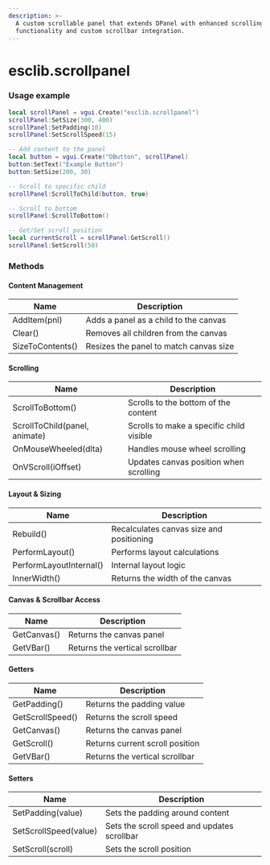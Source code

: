 ```yaml
---
description: >-
  A custom scrollable panel that extends DPanel with enhanced scrolling
  functionality and custom scrollbar integration.
---
```


# esclib.scrollpanel

### Usage example

```lua
local scrollPanel = vgui.Create("esclib.scrollpanel")
scrollPanel:SetSize(300, 400)
scrollPanel:SetPadding(10)
scrollPanel:SetScrollSpeed(15)

-- Add content to the panel
local button = vgui.Create("DButton", scrollPanel)
button:SetText("Example Button")
button:SetSize(200, 30)

-- Scroll to specific child
scrollPanel:ScrollToChild(button, true)

-- Scroll to bottom
scrollPanel:ScrollToBottom()

-- Get/Set scroll position
local currentScroll = scrollPanel:GetScroll()
scrollPanel:SetScroll(50)
```

### Methods

#### Content Management

| Name             | Description                            |
| ---------------- | -------------------------------------- |
| AddItem(pnl)     | Adds a panel as a child to the canvas  |
| Clear()          | Removes all children from the canvas   |
| SizeToContents() | Resizes the panel to match canvas size |

#### Scrolling

| Name                          | Description                              |
| ----------------------------- | ---------------------------------------- |
| ScrollToBottom()              | Scrolls to the bottom of the content     |
| ScrollToChild(panel, animate) | Scrolls to make a specific child visible |
| OnMouseWheeled(dlta)          | Handles mouse wheel scrolling            |
| OnVScroll(iOffset)            | Updates canvas position when scrolling   |

#### Layout & Sizing

| Name                    | Description                              |
| ----------------------- | ---------------------------------------- |
| Rebuild()               | Recalculates canvas size and positioning |
| PerformLayout()         | Performs layout calculations             |
| PerformLayoutInternal() | Internal layout logic                    |
| InnerWidth()            | Returns the width of the canvas          |

#### Canvas & Scrollbar Access

| Name        | Description                    |
| ----------- | ------------------------------ |
| GetCanvas() | Returns the canvas panel       |
| GetVBar()   | Returns the vertical scrollbar |

#### Getters

| Name             | Description                     |
| ---------------- | ------------------------------- |
| GetPadding()     | Returns the padding value       |
| GetScrollSpeed() | Returns the scroll speed        |
| GetCanvas()      | Returns the canvas panel        |
| GetScroll()      | Returns current scroll position |
| GetVBar()        | Returns the vertical scrollbar  |

#### Setters

| Name                  | Description                                 |
| --------------------- | ------------------------------------------- |
| SetPadding(value)     | Sets the padding around content             |
| SetScrollSpeed(value) | Sets the scroll speed and updates scrollbar |
| SetScroll(scroll)     | Sets the scroll position                    |
